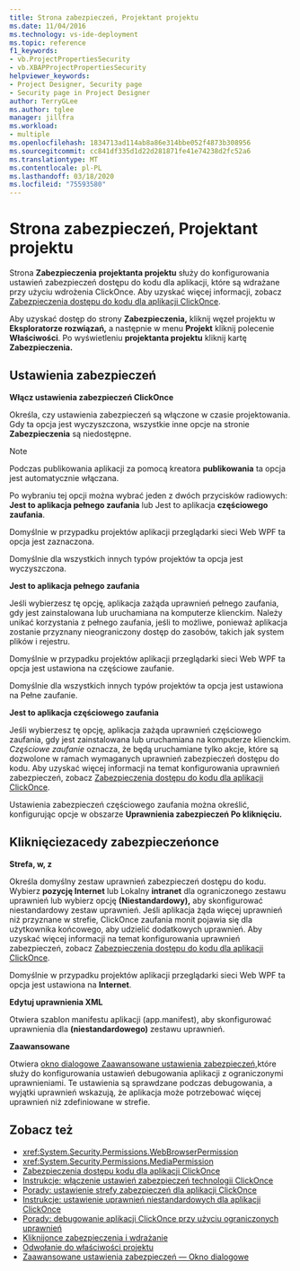 ```yaml
---
title: Strona zabezpieczeń, Projektant projektu
ms.date: 11/04/2016
ms.technology: vs-ide-deployment
ms.topic: reference
f1_keywords:
- vb.ProjectPropertiesSecurity
- vb.XBAPProjectPropertiesSecurity
helpviewer_keywords:
- Project Designer, Security page
- Security page in Project Designer
author: TerryGLee
ms.author: tglee
manager: jillfra
ms.workload:
- multiple
ms.openlocfilehash: 1834713ad114ab8a86e314bbe052f4873b308956
ms.sourcegitcommit: cc841df335d1d22d281871fe41e74238d2fc52a6
ms.translationtype: MT
ms.contentlocale: pl-PL
ms.lasthandoff: 03/18/2020
ms.locfileid: "75593580"
---
```

# <a name="security-page-project-designer"></a>Strona zabezpieczeń, Projektant projektu

Strona **Zabezpieczenia** **projektanta projektu** służy do konfigurowania ustawień zabezpieczeń dostępu do kodu dla aplikacji, które są wdrażane przy użyciu wdrożenia ClickOnce. Aby uzyskać więcej informacji, zobacz [Zabezpieczenia dostępu do kodu dla aplikacji ClickOnce](../../deployment/code-access-security-for-clickonce-applications.md).

Aby uzyskać dostęp do strony **Zabezpieczenia,** kliknij węzeł projektu w **Eksploratorze rozwiązań,** a następnie w menu **Projekt** kliknij polecenie **Właściwości**. Po wyświetleniu **projektanta projektu** kliknij kartę **Zabezpieczenia.**

## <a name="security-settings"></a>Ustawienia zabezpieczeń

 **Włącz ustawienia zabezpieczeń ClickOnce**

Określa, czy ustawienia zabezpieczeń są włączone w czasie projektowania. Gdy ta opcja jest wyczyszczona, wszystkie inne opcje na stronie **Zabezpieczenia** są niedostępne.

> [!NOTE]
> Podczas publikowania aplikacji za pomocą kreatora **publikowania** ta opcja jest automatycznie włączana.

Po wybraniu tej opcji można wybrać jeden z dwóch przycisków radiowych: **Jest to aplikacja pełnego zaufania** lub Jest to aplikacja **częściowego zaufania**.

Domyślnie w przypadku projektów aplikacji przeglądarki sieci Web WPF ta opcja jest zaznaczona.

Domyślnie dla wszystkich innych typów projektów ta opcja jest wyczyszczona.

 **Jest to aplikacja pełnego zaufania**

Jeśli wybierzesz tę opcję, aplikacja zażąda uprawnień pełnego zaufania, gdy jest zainstalowana lub uruchamiana na komputerze klienckim. Należy unikać korzystania z pełnego zaufania, jeśli to możliwe, ponieważ aplikacja zostanie przyznany nieograniczony dostęp do zasobów, takich jak system plików i rejestru.

Domyślnie w przypadku projektów aplikacji przeglądarki sieci Web WPF ta opcja jest ustawiona na częściowe zaufanie.

Domyślnie dla wszystkich innych typów projektów ta opcja jest ustawiona na Pełne zaufanie.

 **Jest to aplikacja częściowego zaufania**

Jeśli wybierzesz tę opcję, aplikacja zażąda uprawnień częściowego zaufania, gdy jest zainstalowana lub uruchamiana na komputerze klienckim. *Częściowe zaufanie* oznacza, że będą uruchamiane tylko akcje, które są dozwolone w ramach wymaganych uprawnień zabezpieczeń dostępu do kodu. Aby uzyskać więcej informacji na temat konfigurowania uprawnień zabezpieczeń, zobacz [Zabezpieczenia dostępu do kodu dla aplikacji ClickOnce](../../deployment/code-access-security-for-clickonce-applications.md).

Ustawienia zabezpieczeń częściowego zaufania można określić, konfigurując opcje w obszarze **Uprawnienia zabezpieczeń Po kliknięciu.**

## <a name="clickonce-security-permissions"></a>Kliknięciezacedy zabezpieczeńonce

 **Strefa, w, z**

Określa domyślny zestaw uprawnień zabezpieczeń dostępu do kodu. Wybierz **pozycję Internet** lub Lokalny **intranet** dla ograniczonego zestawu uprawnień lub wybierz opcję **(Niestandardowy),** aby skonfigurować niestandardowy zestaw uprawnień. Jeśli aplikacja żąda więcej uprawnień niż przyznane w strefie, ClickOnce zaufania monit pojawia się dla użytkownika końcowego, aby udzielić dodatkowych uprawnień. Aby uzyskać więcej informacji na temat konfigurowania uprawnień zabezpieczeń, zobacz [Zabezpieczenia dostępu do kodu dla aplikacji ClickOnce](../../deployment/code-access-security-for-clickonce-applications.md).

Domyślnie w przypadku projektów aplikacji przeglądarki sieci Web WPF ta opcja jest ustawiona na **Internet**.

 **Edytuj uprawnienia XML**

Otwiera szablon manifestu aplikacji (app.manifest), aby skonfigurować uprawnienia dla **(niestandardowego)** zestawu uprawnień.

 **Zaawansowane**

Otwiera [okno dialogowe Zaawansowane ustawienia zabezpieczeń,](../../ide/reference/advanced-security-settings-dialog-box.md)które służy do konfigurowania ustawień debugowania aplikacji z ograniczonymi uprawnieniami. Te ustawienia są sprawdzane podczas debugowania, a wyjątki uprawnień wskazują, że aplikacja może potrzebować więcej uprawnień niż zdefiniowane w strefie.

## <a name="see-also"></a>Zobacz też

- <xref:System.Security.Permissions.WebBrowserPermission>
- <xref:System.Security.Permissions.MediaPermission>
- [Zabezpieczenia dostępu kodu dla aplikacji ClickOnce](../../deployment/code-access-security-for-clickonce-applications.md)
- [Instrukcje: włączenie ustawień zabezpieczeń technologii ClickOnce](../../deployment/how-to-enable-clickonce-security-settings.md)
- [Porady: ustawienie strefy zabezpieczeń dla aplikacji ClickOnce](../../deployment/how-to-set-a-security-zone-for-a-clickonce-application.md)
- [Instrukcje: ustawienie uprawnień niestandardowych dla aplikacji ClickOnce](../../deployment/how-to-set-custom-permissions-for-a-clickonce-application.md)
- [Porady: debugowanie aplikacji ClickOnce przy użyciu ograniczonych uprawnień](../../deployment/how-to-debug-a-clickonce-application-with-restricted-permissions.md)
- [Kliknijonce zabezpieczenia i wdrażanie](../../deployment/clickonce-security-and-deployment.md)
- [Odwołanie do właściwości projektu](../../ide/reference/project-properties-reference.md)
- [Zaawansowane ustawienia zabezpieczeń — Okno dialogowe](../../ide/reference/advanced-security-settings-dialog-box.md)
